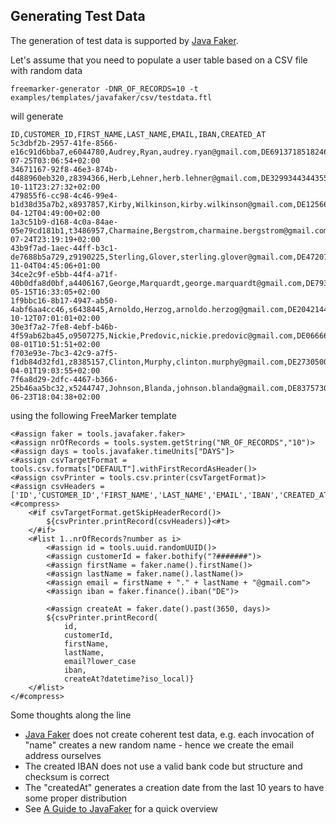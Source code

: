 ## Generating Test Data

The generation of test data is supported by [Java Faker](https://github.com/DiUS/java-faker).

Let's assume that you need to populate a user table based on a CSV file with random data

```
freemarker-generator -DNR_OF_RECORDS=10 -t examples/templates/javafaker/csv/testdata.ftl
```  

will generate

```
ID,CUSTOMER_ID,FIRST_NAME,LAST_NAME,EMAIL,IBAN,CREATED_AT
5c3dbf2b-2957-41fe-8566-e16c91d6bba7,e6044780,Audrey,Ryan,audrey.ryan@gmail.com,DE69137185182464804325,2016-07-25T03:06:54+02:00
34671167-92f8-46e3-874b-d488960eb320,z8394366,Herb,Lehner,herb.lehner@gmail.com,DE32993443443552974345,2019-10-11T23:27:32+02:00
479855f6-cc98-4c46-99e4-b1d38d35a7b2,x8937857,Kirby,Wilkinson,kirby.wilkinson@gmail.com,DE12566901129220359287,2020-04-12T04:49:00+02:00
1a3c51b9-d168-4c0a-84ae-05e79cd181b1,t3486957,Charmaine,Bergstrom,charmaine.bergstrom@gmail.com,DE98964063811726229158,2015-07-24T23:19:19+02:00
43b9f7ad-1aec-44ff-b3c1-de7688b5a729,z9190225,Sterling,Glover,sterling.glover@gmail.com,DE47207633748672977993,2019-11-04T04:45:06+01:00
34ce2c9f-e5bb-44f4-a71f-40b0dfa8d0bf,a4406167,George,Marquardt,george.marquardt@gmail.com,DE79342449317255392445,2016-05-15T16:33:05+02:00
1f9bbc16-8b17-4947-ab50-4abf6aa4cc46,s6438445,Arnoldo,Herzog,arnoldo.herzog@gmail.com,DE20421444995381411375,2013-10-12T07:01:01+02:00
30e3f7a2-7fe8-4ebf-b46b-4f59ab62ba45,o9507275,Nickie,Predovic,nickie.predovic@gmail.com,DE06666930299990216198,2019-08-01T10:51:51+02:00
f703e93e-7bc3-42c9-a7f5-f1db84d32fd1,z8385157,Clinton,Murphy,clinton.murphy@gmail.com,DE27305002168865903990,2018-04-01T19:03:55+02:00
7f6a8d29-2dfc-4467-b366-25b46aa5bc32,x5244747,Johnson,Blanda,johnson.blanda@gmail.com,DE83757301199253406795,2012-06-23T18:04:38+02:00
```

using the following FreeMarker template

```
<#assign faker = tools.javafaker.faker>
<#assign nrOfRecords = tools.system.getString("NR_OF_RECORDS","10")>
<#assign days = tools.javafaker.timeUnits["DAYS"]>
<#assign csvTargetFormat = tools.csv.formats["DEFAULT"].withFirstRecordAsHeader()>
<#assign csvPrinter = tools.csv.printer(csvTargetFormat)>
<#assign csvHeaders = ['ID','CUSTOMER_ID','FIRST_NAME','LAST_NAME','EMAIL','IBAN','CREATED_AT']>
<#compress>
    <#if csvTargetFormat.getSkipHeaderRecord()>
        ${csvPrinter.printRecord(csvHeaders)}<#t>
    </#if>
    <#list 1..nrOfRecords?number as i>
        <#assign id = tools.uuid.randomUUID()>
        <#assign customerId = faker.bothify("?#######")>
        <#assign firstName = faker.name().firstName()>
        <#assign lastName = faker.name().lastName()>
        <#assign email = firstName + "." + lastName + "@gmail.com">
        <#assign iban = faker.finance().iban("DE")>

        <#assign createAt = faker.date().past(3650, days)>
        ${csvPrinter.printRecord(
            id,
            customerId,
            firstName,
            lastName,
            email?lower_case
            iban,
            createAt?datetime?iso_local)}
    </#list>
</#compress>
```

Some thoughts along the line

* [Java Faker](https://github.com/DiUS/java-faker) does not create coherent test data, e.g. each invocation of "name" creates a new random name - hence we create the email address ourselves
* The created IBAN does not use a valid bank code but structure and checksum is correct
* The "createdAt" generates a creation date from the last 10 years to have some proper distribution
* See [A Guide to JavaFaker](https://www.baeldung.com/java-faker) for a quick overview